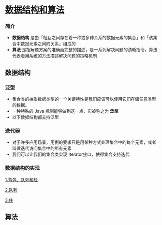[数据结构和算法](https://github.com/ChinesePowerful/algorithm)
=======

### 简介
- **数据结构** 是由「相互之间存在着一种或多种关系的数据元素的集合」和「该集合中数据元素之间的关系」组成的
- **算法** 是指解题方案的准确而完整的描述，是一系列解决问题的清晰指令，算法代表着用系统的方法描述解决问题的策略机制

## 数据结构

### 泛型
- 集合类的抽象数据类型的一个关键特性是我们应该可以使用它们存储任意类型的数据。
- 一种特殊的 Java 机制能够做到这一点，它被称之为 **泛型**
- 以下数据结构都支持泛型

### 迭代器
- 对于许多应用场景，用例的要求只是用某种方式处理集合中的每个元素，或者叫做迭代访问集合中的所有元素
- 我们可以让我们的集合类实现 Iterator接口，使得集合支持迭代

### 数据结构的实现

[1.背包、队列和栈](https://github.com/ChinesePowerful/data_structure/bag_queue_stack)

[2.队列](https://github.com/ChinesePowerful/data_structure/queue)

[3.栈](https://github.com/ChinesePowerful/data_structure/stack)


## 算法